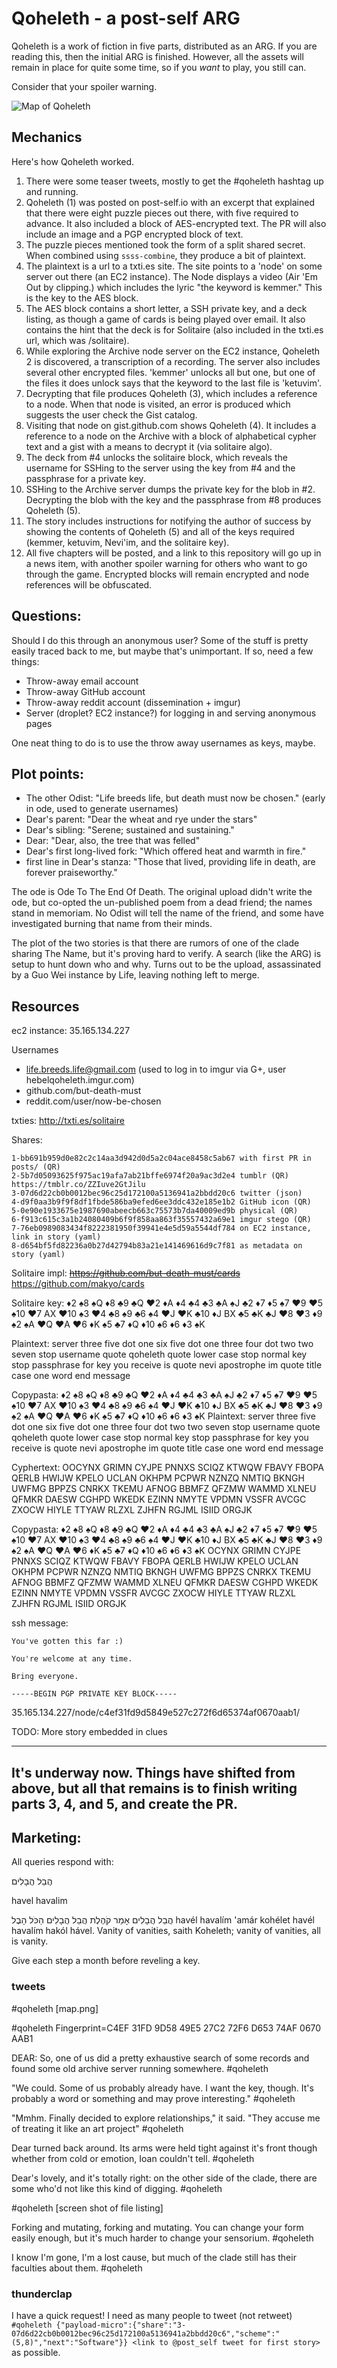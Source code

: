 # Qoheleth - a post-self ARG

Qoheleth is a work of fiction in five parts, distributed as an ARG. If you are reading this, then the initial ARG is finished. However, all the assets will remain in place for quite some time, so if you *want* to play, you still can.

Consider that your spoiler warning.

![Map of Qoheleth](/map-labels.png)

## Mechanics

Here's how Qoheleth worked.

1. There were some teaser tweets, mostly to get the #qoheleth hashtag up and running.
2. Qoheleth (1) was posted on post-self.io with an excerpt that explained that there were eight puzzle pieces out there, with five required to advance. It also included a block of AES-encrypted text. The PR will also include an image and a PGP encrypted block of text.
3. The puzzle pieces mentioned took the form of a split shared secret. When combined using `ssss-combine`, they produce a bit of plaintext.
3. The plaintext is a url to a txti.es site. The site points to a 'node' on some server out there (an EC2 instance). The Node displays a video (Air 'Em Out by clipping.) which includes the lyric "the keyword is kemmer." This is the key to the AES block.
4. The AES block contains a short letter, a SSH private key, and a deck listing, as though a game of cards is being played over email. It also contains the hint that the deck is for Solitaire (also included in the txti.es url, which was /solitaire).
5. While exploring the Archive node server on the EC2 instance, Qoheleth 2 is discovered, a transcription of a recording. The server also includes several other encrypted files. 'kemmer' unlocks all but one, but one of the files it does unlock says that the keyword to the last file is 'ketuvim'.
6. Decrypting that file produces Qoheleth (3), which includes a reference to a node. When that node is visited, an error is produced which suggests the user check the Gist catalog.
7. Visiting that node on gist.github.com shows Qoheleth (4). It includes a reference to a node on the Archive with a block of alphabetical cypher text and a gist with a means to decrypt it (via solitaire algo).
8. The deck from #4 unlocks the solitaire block, which reveals the username for SSHing to the server using the key from #4 and the passphrase for a private key.
9. SSHing to the Archive server dumps the private key for the blob in #2. Decrypting the blob with the key and the passphrase from #8 produces Qoheleth (5).
10. The story includes instructions for notifying the author of success by showing the contents of Qoheleth (5) and all of the keys required (kemmer, ketuvim, Nevi'im, and the solitaire key).
11. All five chapters will be posted, and a link to this repository will go up in a news item, with another spoiler warning for others who want to go through the game. Encrypted blocks will remain encrypted and node references will be obfuscated.

## Questions:

Should I do this through an anonymous user? Some of the stuff is pretty easily traced back to me, but maybe that's unimportant. If so, need a few things:

* Throw-away email account
* Throw-away GitHub account
* Throw-away reddit account (dissemination + imgur)
* Server (droplet? EC2 instance?) for logging in and serving anonymous pages

One neat thing to do is to use the throw away usernames as keys, maybe.

## Plot points:

* The other Odist: "Life breeds life, but death must now be chosen." (early in ode, used to generate usernames)
* Dear's parent: "Dear the wheat and rye under the stars"
* Dear's sibling: "Serene; sustained and sustaining."
* Dear: "Dear, also, the tree that was felled"
* Dear's first long-lived fork: "Which offered heat and warmth in fire."
* first line in Dear's stanza: "Those that lived, providing life in death, are forever praiseworthy."

The ode is Ode To The End Of Death. The original upload didn't write the ode, but co-opted the un-published poem from a dead friend; the names stand in memoriam. No Odist will tell the name of the friend, and some have investigated burning that name from their minds.

The plot of the two stories is that there are rumors of one of the clade sharing The Name, but it's proving hard to verify. A search (like the ARG) is setup to hunt down who and why. Turns out to be the upload, assassinated by a Guo Wei instance by Life, leaving nothing left to merge.

## Resources

ec2 instance: 35.165.134.227

Usernames
* life.breeds.life@gmail.com (used to log in to imgur via G+, user hebelqoheleth.imgur.com)
* github.com/but-death-must
* reddit.com/user/now-be-chosen

txties: http://txti.es/solitaire  

Shares:

    1-bb691b959d0e82c2c14aa3d942d0d5a2c04ace8458c5ab67 with first PR in posts/ (QR)
    2-5b7d05093625f975ac19afa7ab21bffe6974f20a9ac3d2e4 tumblr (QR) https://tmblr.co/ZZIuve2GtJilu
    3-07d6d22cb0b0012bec96c25d172100a5136941a2bbdd20c6 twitter (json)
    4-d9f0aa3b9f9f8df1fbde586ba9efed6ee3ddc432e185e1b2 GitHub icon (QR)
    5-0e90e1933675e1987690abeecb663c75573b7da40009ed9b physical (QR)
    6-f913c615c3a1b24080409b6f9f858aa863f35557432a69e1 imgur stego (QR)
    7-76eb0989083434f8222381950f39941e4e5d59a5544df784 on EC2 instance, link in story (yaml)
    8-d654bf5fd82236a0b27d42794b83a21e141469616d9c7f81 as metadata on story (yaml)

Solitaire impl: ~~https://github.com/but-death-must/cards~~ https://github.com/makyo/cards

Solitaire key: ♦2 ♠8 ♠Q ♦8 ♣9 ♣Q ♥2 ♦A ♦4 ♣4 ♣3 ♣A ♠J ♣2 ♦7 ♦5 ♠7 ♥9 ♥5 ♠10 ♥7 AX ♥10 ♠3 ♥4 ♣8 ♠9 ♣6 ♠4 ♥J ♥K ♣10 ♦J BX ♣5 ♣K ♣J ♥8 ♥3 ♦9 ♠2 ♠A ♥Q ♥A ♥6 ♦K ♠5 ♣7 ♦Q ♦10 ♠6 ♦6 ♦3 ♠K

Plaintext: server three five dot one six five dot one three four dot two two seven stop username quote qoheleth quote lower case stop normal key stop passphrase for key you receive is quote nevi apostrophe im quote title case one word end message

Copypasta:
♦2 ♠8 ♠Q ♦8 ♣9 ♣Q ♥2 ♦A ♦4 ♣4 ♣3 ♣A ♠J ♣2 ♦7 ♦5 ♠7 ♥9 ♥5 ♠10 ♥7 AX ♥10 ♠3 ♥4 ♣8 ♠9 ♣6 ♠4 ♥J ♥K ♣10 ♦J BX ♣5 ♣K ♣J ♥8 ♥3 ♦9 ♠2 ♠A ♥Q ♥A ♥6 ♦K ♠5 ♣7 ♦Q ♦10 ♠6 ♦6 ♦3 ♠K
Plaintext: server three five dot one six five dot one three four dot two two seven stop username quote qoheleth quote lower case stop normal key stop passphrase for key you receive is quote nevi apostrophe im quote title case one word end message

Cyphertext:
OOCYNX GRIMN CYJPE PNNXS SCIQZ KTWQW FBAVY FBOPA QERLB HWIJW KPELO UCLAN OKHPM PCPWR NZNZQ NMTIQ BKNGH UWFMG BPPZS CNRKX TKEMU AFNOG BBMFZ QFZMW WAMMD XLNEU QFMKR DAESW CGHPD WKEDK EZINN NMYTE VPDMN VSSFR AVCGC ZXOCW HIYLE TTYAW RLZXL ZJHFN RGJML ISIID ORGJK

Copypasta:
♦2 ♠8 ♠Q ♦8 ♣9 ♣Q ♥2 ♦A ♦4 ♣4 ♣3 ♣A ♠J ♣2 ♦7 ♦5 ♠7 ♥9 ♥5 ♠10 ♥7 AX ♥10 ♠3 ♥4 ♣8 ♠9 ♣6 ♠4 ♥J ♥K ♣10 ♦J BX ♣5 ♣K ♣J ♥8 ♥3 ♦9 ♠2 ♠A ♥Q ♥A ♥6 ♦K ♠5 ♣7 ♦Q ♦10 ♠6 ♦6 ♦3 ♠K
OCYNX GRIMN CYJPE PNNXS SCIQZ KTWQW FBAVY FBOPA QERLB HWIJW KPELO UCLAN OKHPM PCPWR NZNZQ NMTIQ BKNGH UWFMG BPPZS CNRKX TKEMU AFNOG BBMFZ QFZMW WAMMD XLNEU QFMKR DAESW CGHPD WKEDK EZINN NMYTE VPDMN VSSFR AVCGC ZXOCW HIYLE TTYAW RLZXL ZJHFN RGJML ISIID ORGJK

ssh message:

```
You've gotten this far :)

You're welcome at any time.

Bring everyone.

-----BEGIN PGP PRIVATE KEY BLOCK-----
```

35.165.134.227/node/c4ef31fd9d5849e527c272f6d65374af0670aab1/

TODO: More story embedded in clues

-----
It's underway now. Things have shifted from above, but all that remains is to finish writing parts 3, 4, and 5, and create the PR.
-----
## Marketing:

All queries respond with:

הֲבֵל הֲבָלִים

havel havalim

הֲבֵל הֲבָלִים אָמַר קֹהֶלֶת הֲבֵל הֲבָלִים הַכֹּל הָבֶל
havél havalím 'amár kohélet havél havalím hakól hável.
Vanity of vanities, saith Koheleth; vanity of vanities, all is vanity.

Give each step a month before reveling a key.

### tweets

\#qoheleth [map.png]

\#qoheleth Fingerprint=C4EF 31FD 9D58 49E5 27C2  72F6 D653 74AF 0670 AAB1

DEAR: So, one of us did a pretty exhaustive search of some records and found some old archive server running somewhere. #qoheleth

"We could. Some of us probably already have. I want the key, though. It's probably a word or something and may prove interesting." #qoheleth

"Mmhm. Finally decided to explore relationships," it said. "They accuse me of treating it like an art project" #qoheleth

Dear turned back around. Its arms were held tight against it's front though whether from cold or emotion, Ioan couldn't tell. #qoheleth

Dear's lovely, and it's totally right: on the other side of the clade, there are some who'd not like this kind of digging. #qoheleth

\#qoheleth [screen shot of file listing]

Forking and mutating, forking and mutating. You can change your form easily enough, but it's much harder to change your sensorium. #qoheleth

I know I'm gone, I'm a lost cause, but much of the clade still has their faculties about them. #qoheleth

### thunderclap

I have a quick request! I need as many people to tweet (not retweet) `#qoheleth {"payload-micro":{"share":"3-07d6d22cb0b0012bec96c25d172100a5136941a2bbdd20c6","scheme":"(5,8)","next":"Software"}} <link to @post_self tweet for first story>` as possible.
